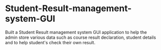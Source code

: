 # Student-Result-management-system-GUI
Built a Student Result management system GUI application to help the admin store various data such as course result declaration, student details and to help student's check their own result.
